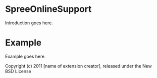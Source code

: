 SpreeOnlineSupport
==================

Introduction goes here.


Example
=======

Example goes here.


Copyright (c) 2011 [name of extension creator], released under the New BSD License
